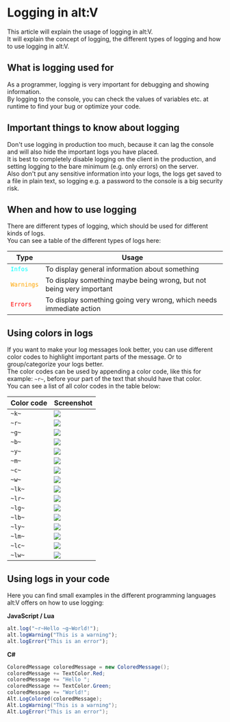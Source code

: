 # Logging in alt:V

This article will explain the usage of logging in alt:V.<br>
It will explain the concept of logging, the different types of logging and how to use logging in alt:V.

## What is logging used for

As a programmer, logging is very important for debugging and showing information.<br>
By logging to the console, you can check the values of variables etc. at runtime to find your bug or optimize your code.

## Important things to know about logging

Don't use logging in production too much, because it can lag the console and will also hide the important logs you have placed.<br>
It is best to completely disable logging on the client in the production, and setting logging to the bare minimum (e.g. only errors) on the server.<br>
Also don't put any sensitive information into your logs, the logs get saved to a file in plain text, so logging e.g. a password to the console is a big security risk.

## When and how to use logging

There are different types of logging, which should be used for different kinds of logs.<br>
You can see a table of the different types of logs here:

| Type                                           | Usage                                                                |
| ---------------------------------------------- | -------------------------------------------------------------------- |
| <span style="color: cyan;">`Infos`</span>      | To display general information about something                       |
| <span style="color: orange;">`Warnings`</span> | To display something maybe being wrong, but not being very important |
| <span style="color: red;">`Errors`</span>      | To display something going very wrong, which needs immediate action  |

## Using colors in logs

If you want to make your log messages look better, you can use different color codes to highlight important parts of the message. Or to group/categorize your logs better.<br>
The color codes can be used by appending a color code, like this for example: `~r~`, before your part of the text that should have that color.<br>
You can see a list of all color codes in the table below:

| Color code  | Screenshot                                  |
| ----------- | ------------------------------------------- |
| `~k~`       | <img src="https://i.imgur.com/yY2SFRY.png"> |
| `~r~`       | <img src="https://i.imgur.com/baznoxc.png"> |
| `~g~`       | <img src="https://i.imgur.com/l5rR0IK.png"> |
| `~b~`       | <img src="https://i.imgur.com/UxrGn1x.png"> |
| `~y~`       | <img src="https://i.imgur.com/opeovLN.png"> |
| `~m~`       | <img src="https://i.imgur.com/NM1Pjp2.png"> |
| `~c~`       | <img src="https://i.imgur.com/HISQbpP.png"> |
| `~w~`       | <img src="https://i.imgur.com/GCiTxlG.png"> |
| `~lk~`      | <img src="https://i.imgur.com/HGHzOeZ.png"> |
| `~lr~`      | <img src="https://i.imgur.com/UNvRM7X.png"> |
| `~lg~`      | <img src="https://i.imgur.com/VJ0Cv5j.png"> |
| `~lb~`      | <img src="https://i.imgur.com/78TlRwR.png"> |
| `~ly~`      | <img src="https://i.imgur.com/h45ys47.png"> |
| `~lm~`      | <img src="https://i.imgur.com/ulzEp7v.png"> |
| `~lc~`      | <img src="https://i.imgur.com/5v1Vcjd.png"> |
| `~lw~`      | <img src="https://i.imgur.com/UsjQXdk.png"> |

## Using logs in your code

Here you can find small examples in the different programming languages alt:V offers on how to use logging:

**JavaScript / Lua**
```js
alt.log("~r~Hello ~g~World!");
alt.logWarning("This is a warning");
alt.logError("This is an error");
```

**C#**
```csharp
ColoredMessage coloredMessage = new ColoredMessage();
coloredMessage += TextColor.Red;
coloredMessage += "Hello ";
coloredMessage += TextColor.Green;
coloredMessage += "World!";
Alt.LogColored(coloredMessage);
Alt.LogWarning("This is a warning");
Alt.LogError("This is an error");
```
